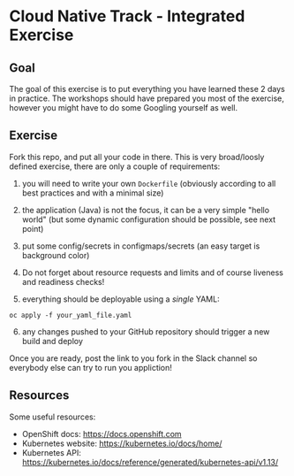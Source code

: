 # Cloud Native Track - Integrated Exercise

## Goal

The goal of this exercise is to put everything you have learned these 2 days in 
practice.  The workshops should have prepared you most of the exercise, however 
you might have to do some Googling yourself as well.

## Exercise

Fork this repo, and put all your code in there.  This is very broad/loosly 
defined exercise, there are only a couple of requirements:

1. you will need to write your own `Dockerfile` (obviously according to all best 
practices and with a minimal size)

2. the application (Java) is not the focus, it can be a very simple 
"hello world" (but some dynamic configuration should be possible, see next 
point)

3. put some config/secrets in configmaps/secrets (an easy target is background 
color)

4. Do not forget about resource requests and limits and of course liveness and 
readiness checks!

5. everything should be deployable using a *single* YAML:

```
oc apply -f your_yaml_file.yaml
```

6. any changes pushed to your GitHub repository should trigger a new build and 
deploy

Once you are ready, post the link to you fork in the Slack channel so everybody 
else can try to run you appliction!

## Resources

Some useful resources:

* OpenShift docs: https://docs.openshift.com
* Kubernetes website: https://kubernetes.io/docs/home/
* Kubernetes API: https://kubernetes.io/docs/reference/generated/kubernetes-api/v1.13/